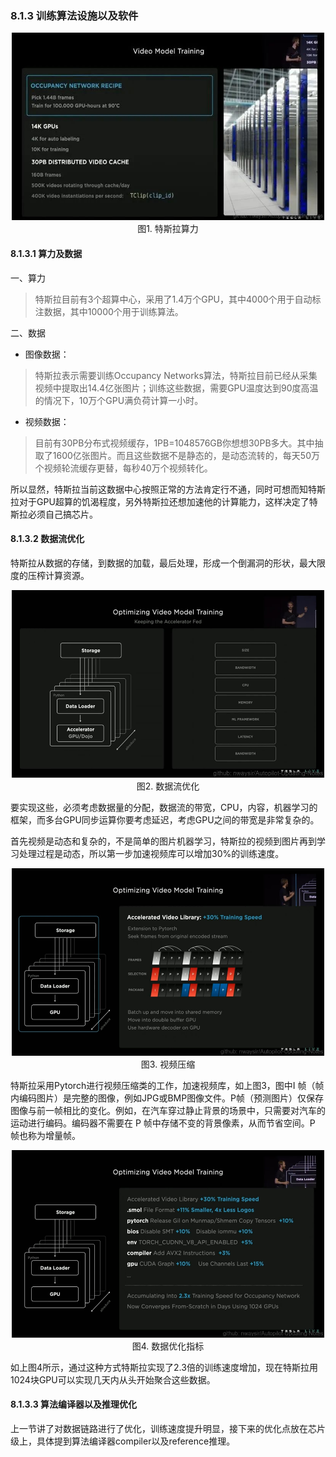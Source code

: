 ### 8.1.3 训练算法设施以及软件

<div align=center>
<img src="./imgs/8.1.3.1.jpg" width="500" height="300">
</div>
<div align=center>图1. 特斯拉算力</div>

#### 8.1.3.1 算力及数据

一、算力

>特斯拉目前有3个超算中心，采用了1.4万个GPU，其中4000个用于自动标注数据，其中10000个用于训练算法。

二、数据

- 图像数据：
>特斯拉表示需要训练Occupancy Networks算法，特斯拉目前已经从采集视频中提取出14.4亿张图片；训练这些数据，需要GPU温度达到90度高温的情况下，10万个GPU满负荷计算一小时。

- 视频数据：
>目前有30PB分布式视频缓存，1PB=1048576GB你想想30PB多大。其中抽取了1600亿张图片。而且这些数据不是静态的，是动态流转的，每天50万个视频轮流缓存更替，每秒40万个视频转化。

所以显然，特斯拉当前这数据中心按照正常的方法肯定行不通，同时可想而知特斯拉对于GPU超算的饥渴程度，另外特斯拉还想加速他的计算能力，这样决定了特斯拉必须自己搞芯片。

#### 8.1.3.2 数据流优化

特斯拉从数据的存储，到数据的加载，最后处理，形成一个倒漏洞的形状，最大限度的压榨计算资源。

<div align=center>
<img src="./imgs/8.1.3.2.jpg" width="500" height="300">
</div>
<div align=center>图2. 数据流优化</div>

要实现这些，必须考虑数据量的分配，数据流的带宽，CPU，内容，机器学习的框架，而多台GPU同步运算你要考虑延迟，考虑GPU之间的带宽是非常复杂的。

首先视频是动态和复杂的，不是简单的图片机器学习，特斯拉的视频到图片再到学习处理过程是动态，所以第一步加速视频库可以增加30%的训练速度。

<div align=center>
<img src="./imgs/8.1.3.3.jpg" width="500" height="300">
</div>
<div align=center>图3. 视频压缩</div>

特斯拉采用Pytorch进行视频压缩类的工作，加速视频库，如上图3，图中I 帧（帧内编码图片）是完整的图像，例如JPG或BMP图像文件。P帧（预测图片）仅保存图像与前一帧相比的变化。例如，在汽车穿过静止背景的场景中，只需要对汽车的运动进行编码。编码器不需要在 P 帧中存储不变的背景像素，从而节省空间。P 帧也称为增量帧。

<div align=center>
<img src="./imgs/8.1.3.5.jpg" width="500" height="300">
</div>
<div align=center>图4. 数据优化指标</div>

如上图4所示，通过这种方式特斯拉实现了2.3倍的训练速度增加，现在特斯拉用1024块GPU可以实现几天内从头开始聚合这些数据。

#### 8.1.3.3 算法编译器以及推理优化

上一节讲了对数据链路进行了优化，训练速度提升明显，接下来的优化点放在芯片级上，具体提到算法编译器compiler以及reference推理。


